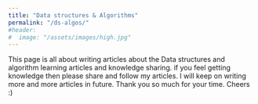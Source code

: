 ```yaml
---
title: "Data structures & Algorithms"
permalink: "/ds-algos/"
#header:
#  image: "/assets/images/high.jpg"
---
```


This page is all about writing articles about the Data structures and algorithm learning articles and knowledge sharing. if you feel getting knowledge then please share and follow my articles. I will keep on writing more and more articles in future. Thank you so much for your time. Cheers :)
